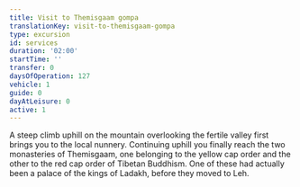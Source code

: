 ```yaml
---
title: Visit to Themisgaam gompa
translationKey: visit-to-themisgaam-gompa
type: excursion
id: services
duration: '02:00'
startTime: ''
transfer: 0
daysOfOperation: 127
vehicle: 1
guide: 0
dayAtLeisure: 0
active: 1
---
```

A steep climb uphill on the mountain overlooking the fertile valley first brings you to the local nunnery. Continuing uphill you finally reach the two monasteries of Themisgaam, one belonging to the yellow cap order and the other to the red cap order of Tibetan Buddhism. One of these had actually been a palace of the kings of Ladakh, before they moved to Leh.